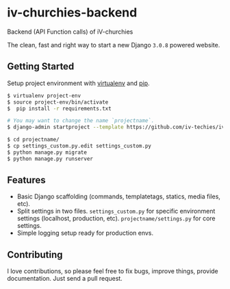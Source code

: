 # iv-churchies-backend
Backend (API Function calls) of iV-churchies

The clean, fast and right way to start a new Django `3.0.8` powered website.

## Getting Started

Setup project environment with [virtualenv](https://virtualenv.pypa.io) and [pip](https://pip.pypa.io).

```bash
$ virtualenv project-env
$ source project-env/bin/activate
$  pip install -r requirements.txt

# You may want to change the name `projectname`.                                 
$ django-admin startproject --template https://github.com/iv-techies/iv-churchies-backend/archive/master.zip projectname

$ cd projectname/
$ cp settings_custom.py.edit settings_custom.py
$ python manage.py migrate
$ python manage.py runserver
```

## Features

* Basic Django scaffolding (commands, templatetags, statics, media files, etc).
* Split settings in two files. `settings_custom.py` for specific environment settings (localhost, production, etc). `projectname/settings.py` for core settings.
* Simple logging setup ready for production envs.

## Contributing

I love contributions, so please feel free to fix bugs, improve things, provide documentation. Just send a pull request.

